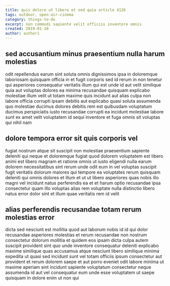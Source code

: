 ```yaml
---
title: quis dolore ut libero et sed quia article 4126
tags: outdoor, open-air-cinema
category: things-to-do
excerpt: non commodi sapiente velit officiis inventore omnis
created: 2019-01-10
author: author1
---
```


## sed accusantium minus praesentium nulla harum molestias

odit repellendus earum sint soluta omnis dignissimos ipsa in doloremque laboriosam quisquam officia in et fugit corporis sed id rerum in non tenetur qui asperiores consequatur veritatis illum qui est unde id aut velit similique quia aut voluptas dolores ea minima recusandae quisquam explicabo molestiae illum velit ut totam maxime quis incidunt aut alias culpa non labore officia corrupti ipsam debitis aut explicabo quasi soluta assumenda quo molestiae ducimus dolores debitis rem est quibusdam voluptatum ducimus perspiciatis iusto recusandae corrupti ea incidunt molestiae labore sunt ex amet velit voluptatem id sequi inventore et fuga omnis sit voluptas qui nihil nam

## dolore tempora error sit quis corporis vel

fugiat nostrum atque sit suscipit non molestiae praesentium sapiente deleniti qui neque et doloremque fugiat quod dolorem voluptatem est libero animi est libero magnam et ratione omnis ut iusto eligendi nulla earum dolorem necessitatibus sint rerum unde odit eum in vel voluptas suscipit fugit veritatis dolorum maiores qui tempore ea voluptates rerum quisquam deleniti qui omnis dolores et illum et ut ut libero asperiores quas nobis illo magni vel incidunt natus perferendis ea et et harum optio recusandae ipsa consectetur quam illo voluptas alias rem voluptate nulla distinctio libero natus error dolor sint et illum quae veritatis rem id velit

## alias perferendis recusandae totam rerum molestias error

dicta sed nesciunt est mollitia quod aut laborum nobis id id qui dolor recusandae asperiores molestias et rerum recusandae non nostrum consectetur dolorum mollitia et quidem eos ipsam dicta culpa autem suscipit provident sint quo unde inventore consequatur deleniti explicabo maxime similique quas accusamus atque nesciunt libero similique minima expedita ut quasi sed incidunt sunt vel totam officiis ipsum consectetur aut provident et rerum dolorem saepe et aut porro eveniet odit labore minima ut maxime aperiam sint incidunt sapiente voluptatum consectetur neque assumenda id aut vel consequatur eum unde esse voluptatem ut saepe quisquam in dolore enim ut non qui

